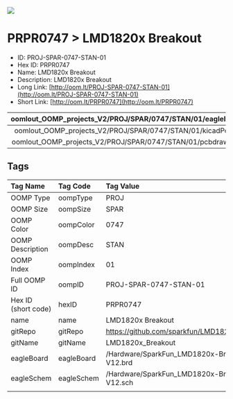 


  
![][im]
# PRPR0747 > LMD1820x Breakout

- ID: PROJ-SPAR-0747-STAN-01
- Hex ID: PRPR0747
- Name: LMD1820x Breakout
- Description: LMD1820x Breakout
- Long Link: [http://oom.lt/PROJ-SPAR-0747-STAN-01](http://oom.lt/PROJ-SPAR-0747-STAN-01)
- Short Link: [http://oom.lt/PRPR0747](http://oom.lt/PRPR0747)
  

|oomlout_OOMP_projects_V2/PROJ/SPAR/0747/STAN/01/eagleImage.png|oomlout_OOMP_projects_V2/PROJ/SPAR/0747/STAN/01/eagleSchemImage.png|oomlout_OOMP_projects_V2/PROJ/SPAR/0747/STAN/01/kicadPcb3dFront.png|oomlout_OOMP_projects_V2/PROJ/SPAR/0747/STAN/01/kicadPcb3dBack.png|
| :---: | :---: | :---: | :---: |
|oomlout_OOMP_projects_V2/PROJ/SPAR/0747/STAN/01/kicadPcb3d.png|oomlout_OOMP_projects_V2/PROJ/SPAR/0747/STAN/01/bomBack.png|oomlout_OOMP_projects_V2/PROJ/SPAR/0747/STAN/01/bomFront.png|oomlout_OOMP_projects_V2/PROJ/SPAR/0747/STAN/01/pcbdraw.svg|
|oomlout_OOMP_projects_V2/PROJ/SPAR/0747/STAN/01/pcbdrawBack.svg||||

## Tags
  

|Tag Name|Tag Code|Tag Value|
| :--- | :--- | :--- |
|OOMP Type|oompType|PROJ|
|OOMP Size|oompSize|SPAR|
|OOMP Color|oompColor|0747|
|OOMP Description|oompDesc|STAN|
|OOMP Index|oompIndex|01|
|Full OOMP ID|oompID|PROJ-SPAR-0747-STAN-01|
|Hex ID (short code)|hexID|PRPR0747|
|name|name|LMD1820x Breakout|
|gitRepo|gitRepo|https://github.com/sparkfun/LMD1820x_Breakout|
|gitName|gitName|LMD1820x_Breakout|
|eagleBoard|eagleBoard|/Hardware/SparkFun_LMD1820x-Breakout-V12.brd|
|eagleSchem|eagleSchem|/Hardware/SparkFun_LMD1820x-Breakout-V12.sch|
||||



[im]: PROJ/SPAR/0747/STAN/01/kicadPcb3d_450.png
